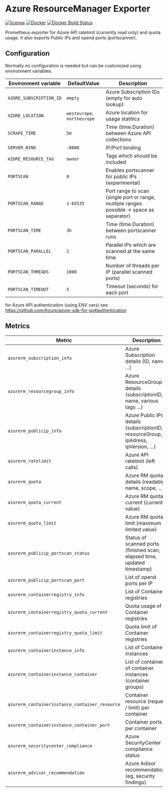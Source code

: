 Azure ResourceManager Exporter
==============================

[![license](https://img.shields.io/github/license/webdevops/azure-resourcemanager-exporter.svg)](https://github.com/webdevops/azure-resourcemanager-exporter/blob/master/LICENSE)
[![Docker](https://img.shields.io/badge/docker-webdevops%2Fazure--resourcemanager--exporter-blue.svg?longCache=true&style=flat&logo=docker)](https://hub.docker.com/r/webdevops/azure-resourcemanager-exporter/)
[![Docker Build Status](https://img.shields.io/docker/build/webdevops/azure-resourcemanager-exporter.svg)](https://hub.docker.com/r/webdevops/azure-resourcemanager-exporter/)

Prometheus exporter for Azure API ratelimit (currently read only) and quota usage. It also exports Public IPs and opend ports (portscanner).

Configuration
-------------

Normally no configuration is needed but can be customized using environment variables.

| Environment variable              | DefaultValue                | Description                                                       |
|-----------------------------------|-----------------------------|-------------------------------------------------------------------|
| `AZURE_SUBSCRIPTION_ID`           | `empty`                     | Azure Subscription IDs (empty for auto lookup)                    |
| `AZURE_LOCATION`                  | `westeurope`, `northeurope` | Azure location for usage statitics                                |
| `SCRAPE_TIME`                     | `5m`                        | Time (time.Duration) between Azure API collections                |
| `SERVER_BIND`                     | `:8080`                     | IP/Port binding                                                   |
| `AZURE_RESOURCE_TAG`              | `owner`                     | Tags which should be included                                     |
| `PORTSCAN`                        | `0`                         | Enables portscanner for public IPs (experimental)                 |
| `PORTSCAN_RANGE`                  | `1-65535`                   | Port range to scan (single port or range, mutliple ranges possible -> space as seperator)  |
| `PORTSCAN_TIME`                   | `3h`                        | Time (time.Duration) between portscanner runs                     |
| `PORTSCAN_PARALLEL`               | `2`                         | Parallel IPs which are scanned at the same time                   |
| `PORTSCAN_THREADS`                | `1000`                      | Number of threads per IP (parallel scanned ports)                 |
| `PORTSCAN_TIMEOUT`                | `5`                         | Timeout (seconds) for each port                                   |

for Azure API authentication (using ENV vars) see https://github.com/Azure/azure-sdk-for-go#authentication

Metrics
-------

| Metric                                         | Description                                                                           |
|------------------------------------------------|---------------------------------------------------------------------------------------|
| `azurerm_subscription_info`                    | Azure Subscription details (ID, name, ...)                                            |
| `azurerm_resourcegroup_info`                   | Azure ResourceGroup details (subscriptionID, name, various tags ...)                  |
| `azurerm_publicip_info`                        | Azure Public IPs details (subscriptionID, resourceGroup, ipAdress, ipVersion, ...)    |
| `azurerm_ratelimit`                            | Azure API ratelimit (left calls)                                                      |
| `azurerm_quota`                                | Azure RM quota details (readable name, scope, ...)                                    |
| `azurerm_quota_current`                        | Azure RM quota current (current value)                                                |
| `azurerm_quota_limit`                          | Azure RM quota limit (maximum limited value)                                          |
| `azurerm_publicip_portscan_status`             | Status of scanned ports (finished scan, elapsed time, updated timestamp)              |
| `azurerm_publicip_portscan_port`               | List of opend ports per IP                                                            |
| `azurerm_containerregistry_info`               | List of Container registries                                                          |
| `azurerm_containerregistry_quota_current`      | Quota usage of Container registries                                                   |
| `azurerm_containerregistry_quota_limit`        | Quota limit of Container registries                                                   |
| `azurerm_containerinstance_info`               | List of Container instances                                                           |
| `azurerm_containerinstance_container`          | List of containers of container instances (container groups)                          |
| `azurerm_containerinstance_container_resource` | Container resource (request / limit) per container                                    |
| `azurerm_containerinstance_container_port`     | Container ports per container                                                         |
| `azurerm_securitycenter_compliance`            | Azure SecurityCenter compliance status                                                |
| `azurerm_advisor_recommendation`               | Azure Adisor recommendations (eg. security findings)                                  |
